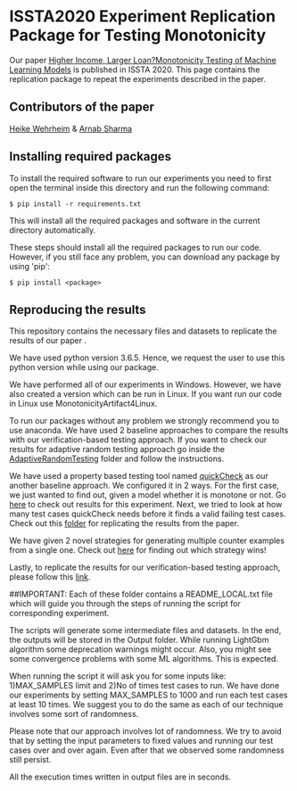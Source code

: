# ISSTA2020 Experiment Replication Package for Testing Monotonicity
Our paper [Higher Income, Larger Loan?Monotonicity Testing of Machine Learning Models](https://conf.researchr.org/track/issta-2020/issta-2020-papers#event-overview) is published in ISSTA 2020. This page contains the replication package to repeat the experiments described in the paper.


## Contributors of the paper
[Heike Wehrheim](https://en.cs.uni-paderborn.de/sms/team/people/heike-wehrheim) & 
[Arnab Sharma](https://en.cs.uni-paderborn.de/sms/team/people/arnab-sharma)


## Installing required packages
To install the required software to run our experiments you need to first open the terminal inside this directory and run the following command:

```$ pip install -r requirements.txt```

This will install all the required packages and software in the current directory automatically.

These steps should install all the required packages to run our code. However, if you still face any problem, you can download any package by using 'pip':

```$ pip install <package>```
 
 ## Reproducing the results

This repository contains the necessary files and datasets to replicate the results of our paper .

We have used python version 3.6.5. Hence, we request the user to use this python version while using our package. 

We have performed all of our experiments in Windows. However, we have also created a version which can be run in Linux. If you want run our code in Linux use MonotonicityArtifact4Linux.

To run our packages without any problem we strongly recommend you to use anaconda. 
We have used 2 baseline approaches to compare the results with our verification-based testing approach.
If you want to check our results for adaptive random testing approach go inside the [AdaptiveRandomTesting](https://github.com/arnabsharma91/MonotonicityChecker/tree/master/AdaptiveRandomTesting) folder and follow the instructions.

We have used a property based testing tool named [quickCheck](https://pypi.org/project/pytest-quickcheck/) as our another baseline approach. We configured it in 2 ways. For the first case, we just wanted to find out, given a model whether it is monotone or not. Go [here](https://github.com/arnabsharma91/MonotonicityChecker/tree/master/PropertyBasedTestingRQ1) to check out results for this experiment. Next, we tried to look at how many test cases quickCheck needs before it finds a valid failing test cases. Check out this [folder](https://github.com/arnabsharma91/MonotonicityChecker/tree/master/PropertyBasedTestingRQ2) for replicating the results from the paper. 

We have given 2 novel strategies for generating multiple counter examples from a single one. Check out [here](https://github.com/arnabsharma91/MonotonicityChecker/tree/master/Pruning_Analysis) for finding out which strategy wins! 

Lastly, to replicate the results for our verification-based testing approach, please follow this [link](https://github.com/arnabsharma91/MonotonicityChecker/tree/master/VerificationBasedTesting).

##IMPORTANT: 
Each of these folder contains a README_LOCAL.txt file which will guide you through the steps of running the script for corresponding experiment.
 

The scripts will generate some intermediate files and datasets. In the end, the outputs will be stored in the Output folder. While running 
LightGbm algorithm some deprecation warnings might occur. Also, you might see some convergence problems with some ML algorithms.
This is expected.

When running the script it will ask you for some inputs like: 1)MAX_SAMPLES limit and 2)No of times test cases to run. We have done our experiments by setting MAX_SAMPLES to 1000 and run each test cases at least 10 times. We suggest you to do the same as each of our technique involves some sort of randomness.

Please note that our approach involves lot of randomness. We try to avoid that by setting the input parameters to fixed values and running our test cases over and over again. Even after that we observed some randomness still persist. 

All the execution times written in output files are in seconds.



